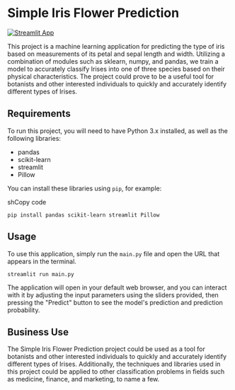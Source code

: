 # Simple Iris Flower Prediction

[![Streamlit App](https://static.streamlit.io/badges/streamlit_badge_black_white.svg)](elliottfairhall-stock-analysis-tool-main-pgogm7.streamlit.app)

This project is a machine learning application for predicting the type of iris based on measurements of its petal and sepal length and width. Utilizing a combination of modules such as sklearn, numpy, and pandas, we train a model to accurately classify Irises into one of three species based on their physical characteristics. The project could prove to be a useful tool for botanists and other interested individuals to quickly and accurately identify different types of Irises.

## Requirements

To run this project, you will need to have Python 3.x installed, as well as the following libraries:

-   pandas
-   scikit-learn
-   streamlit
-   Pillow

You can install these libraries using `pip`, for example:

shCopy code

`pip install pandas scikit-learn streamlit Pillow` 

## Usage

To use this application, simply run the `main.py` file and open the URL that appears in the terminal.

`streamlit run main.py` 

The application will open in your default web browser, and you can interact with it by adjusting the input parameters using the sliders provided, then pressing the "Predict" button to see the model's prediction and prediction probability.

## Business Use

The Simple Iris Flower Prediction project could be used as a tool for botanists and other interested individuals to quickly and accurately identify different types of Irises. Additionally, the techniques and libraries used in this project could be applied to other classification problems in fields such as medicine, finance, and marketing, to name a few.
